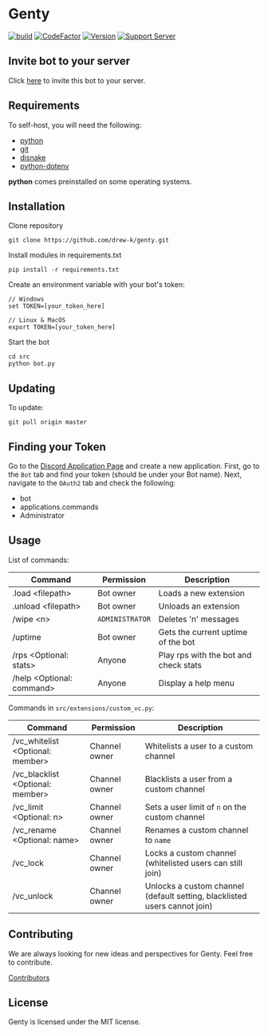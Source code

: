 # Genty

[![build](https://img.shields.io/github/workflow/status/drew-k/genty/lint)](https://github.com/drew-k/genty/actions)
[![CodeFactor](https://www.codefactor.io/repository/github/drew-k/genty/badge)](https://www.codefactor.io/repository/github/drew-k/genty)
[![Version](https://img.shields.io/github/v/release/drew-k/genty?include_prereleases)](https://github.com/drew-k/genty/releases)
[![Support Server](https://img.shields.io/discord/960915291502686298)](https://discord.gg/a8qwkJvshH)

## Invite bot to your server

Click [here](https://discord.com/api/oauth2/authorize?client_id=873165810171002881&permissions=8&scope=applications.commands%20bot)
to invite this bot to your server.

## Requirements

To self-host, you will need the following:

* [python](https://www.python.org/downloads/)
* [git](https://git-scm.com/downloads)
* [disnake](https://github.com/DisnakeDev/disnake)
* [python-dotenv](https://github.com/theskumar/python-dotenv)

**python** comes preinstalled on some operating systems.

## Installation

Clone repository

```text
git clone https://github.com/drew-k/genty.git
```

Install modules in requirements.txt

```text
pip install -r requirements.txt
```

Create an environment variable with your bot's token:

```text
// Windows
set TOKEN=[your_token_here]

// Linux & MacOS
export TOKEN=[your_token_here]
```

Start the bot
```text
cd src
python bot.py
```

## Updating

To update:

```text
git pull origin master
```

## Finding your Token
Go to the [Discord Application Page](https://discord.com/developers/applications/) and create a new application. First,
go to the `Bot` tab and find your token (should be under your Bot name). Next, navigate to the `OAuth2` tab and
check the following:

* bot
* applications.commands
* Administrator

## Usage

List of commands:

| Command                     | Permission       | Description                          |
|-----------------------------|------------------|--------------------------------------|
| .load \<filepath\>          | Bot owner        | Loads a new extension                |
| .unload \<filepath\>        | Bot owner        | Unloads an extension                 |
| /wipe \<n\>                 | `ADMINISTRATOR`  | Deletes 'n' messages                 |
| /uptime                     | Bot owner        | Gets the current uptime of the bot   |
| /rps \<Optional: stats\>    | Anyone           | Play rps with the bot and check stats|
| /help \<Optional: command\> | Anyone           | Display a help menu                  |

Commands in `src/extensions/custom_vc.py`:

| Command                                | Permission       | Description                                                               |
|----------------------------------------|------------------|---------------------------------------------------------------------------|
| /vc_whitelist \<Optional: member\>     | Channel owner    | Whitelists a user to a custom channel                                     |
| /vc_blacklist \<Optional: member\>     | Channel owner    | Blacklists a user from a custom channel                                   |
| /vc_limit \<Optional: n\>              | Channel owner    | Sets a user limit of `n` on the custom channel                            |
| /vc_rename \<Optional: name\>          | Channel owner    | Renames a custom channel to `name`                                        |
| /vc_lock                               | Channel owner    | Locks a custom channel (whitelisted users can still join)                 |
| /vc_unlock                             | Channel owner    | Unlocks a custom channel (default setting, blacklisted users cannot join) |

## Contributing
We are always looking for new ideas and perspectives for Genty. Feel free to contribute.

[Contributors](https://github.com/drew-k/genty/graphs/contributors)

## License

Genty is licensed under the MIT license.
